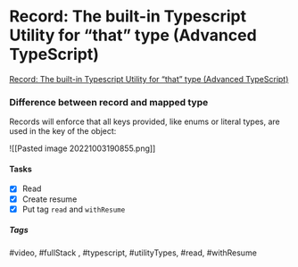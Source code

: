# Record: The built-in Typescript Utility for “that” type (Advanced TypeScript)
[Record: The built-in Typescript Utility for “that” type (Advanced TypeScript)](https://www.youtube.com/watch?v=-yvPxBaCLM0&ab_channel=BasaratCodes)

### Difference between record and mapped type

Records will enforce that all keys provided, like enums or literal types, are used in the key of the object:

![[Pasted image 20221003190855.png]]


#### Tasks
- [x] Read
- [x] Create resume
- [x] Put tag `read` and `withResume`

##### Tags
#video, #fullStack , #typescript, #utilityTypes, #read, #withResume 
